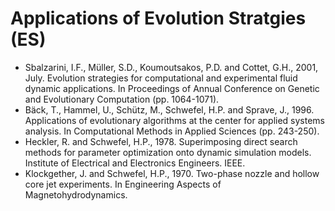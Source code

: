 # Applications of Evolution Stratgies (ES)

* Sbalzarini, I.F., Müller, S.D., Koumoutsakos, P.D. and Cottet, G.H., 2001, July. Evolution strategies for computational and experimental fluid dynamic applications. In Proceedings of Annual Conference on Genetic and Evolutionary Computation (pp. 1064-1071).
* Bäck, T., Hammel, U., Schütz, M., Schwefel, H.P. and Sprave, J., 1996. Applications of evolutionary algorithms at the center for applied systems analysis. In Computational Methods in Applied Sciences (pp. 243-250).
* Heckler, R. and Schwefel, H.P., 1978. Superimposing direct search methods for parameter optimization onto dynamic simulation models. Institute of Electrical and Electronics Engineers. IEEE.
* Klockgether, J. and Schwefel, H.P., 1970. Two-phase nozzle and hollow core jet experiments. In Engineering Aspects of Magnetohydrodynamics.
